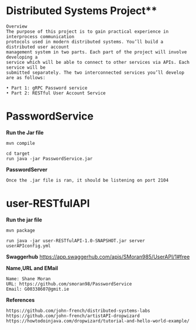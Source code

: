 # Distributed Systems Project**
```
Overview
The purpose of this project is to gain practical experience in interprocess communication
protocols used in modern distributed systems. You’ll build a distributed user account
management system in two parts. Each part of the project will involve developing a
service which will be able to connect to other services via APIs. Each service will be
submitted separately. The two interconnected services you’ll develop are as follows:

• Part 1: gRPC Password service
• Part 2: RESTful User Account Service
```

# PasswordService
**Run the Jar file**
```
mvn compile

cd target
run java -jar PasswordService.jar
```

**PasswordServer**
```
Once the .jar file is ran, it should be listening on port 2104
```


# user-RESTfulAPI
**Run the jar file**
```
mvn package

run java -jar user-RESTfulAPI-1.0-SNAPSHOT.jar server userAPIconfig.yml
```

**Swaggerhub**
https://app.swaggerhub.com/apis/SMoran985/UserAPI/1#free


**Name,URL and EMail**
```
Name: Shane Moran
URL: https://github.com/smoran98/PasswordService
Email: G00338607@gmit.ie
```

**References**
```
https://github.com/john-french/distributed-systems-labs
https://github.com/john-french/artistAPI-dropwizard
https://howtodoinjava.com/dropwizard/tutorial-and-hello-world-example/
```
